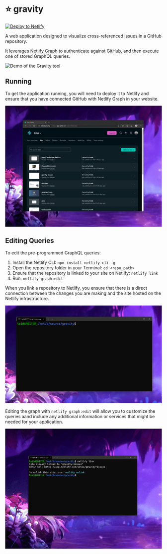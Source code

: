 # ⭐ gravity

[![Deploy to Netlify](https://www.netlify.com/img/deploy/button.svg)](https://app.netlify.com/start/deploy?repository=https://github.com/dend/gravity)

A web application designed to visualize cross-referenced issues in a GitHub repository.

It leverages [Netlify Graph](http://ntl.fyi/netlify-graph-docs) to authenticate against GitHub, and then execute one of stored GraphQL queries.

![Demo of the Gravity tool](media/gravity-demo.gif)

## Running

To get the application running, you will need to deploy it to Netlify and ensure that you have connected GitHub with Netlify Graph in your website.

![GitHub enabled as a connection in Netlify Graph](media/gravity-auth.gif)

## Editing Queries

To edit the pre-programmed GraphQL queries:

1. Install the Netlify CLI: `npm install netlify-cli -g`
2. Open the repository folder in your Terminal: `cd <repo_path>`
3. Ensure that the repository is linked to your site on Netlify: `netlify link`
4. Run: `netlify graph:edit`

When you link a repository to Netlify, you ensure that there is a direct connection between the changes you are making and the site hosted on the Netlify infrastructure.

![Linking a repository to Netlify](media/gravity-site-link.gif)

Editing the graph with `netlify graph:edit` will allow you to customize the queries aand include any additional information or services that might be needed for your application.

![Editing GraphQL queries with Netlify Graph](media/gravity-graph-edit.gif)
